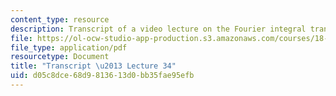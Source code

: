 ```yaml
---
content_type: resource
description: Transcript of a video lecture on the Fourier integral transform.
file: https://ol-ocw-studio-app-production.s3.amazonaws.com/courses/18-085-computational-science-and-engineering-i-fall-2008/d05c8dce68d9813613d0bb35fae95efb_18-085F08-L34.pdf
file_type: application/pdf
resourcetype: Document
title: "Transcript \u2013 Lecture 34"
uid: d05c8dce-68d9-8136-13d0-bb35fae95efb
---
```

